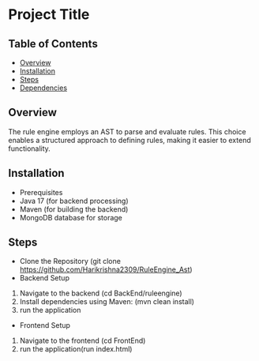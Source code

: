 # Project Title

## Table of Contents
- [Overview](#overview)
- [Installation](#installation)
- [Steps](#steps)
- [Dependencies](#dependencies)


## Overview
The rule engine employs an AST to parse and evaluate rules. This choice enables a structured approach to defining rules, making it easier to extend functionality.

## Installation
- Prerequisites
- Java 17 (for backend processing)
- Maven (for building the backend)
- MongoDB database for storage

## Steps
- Clone the Repository (git clone https://github.com/Harikrishna2309/RuleEngine_Ast)
- Backend Setup
1) Navigate to the backend (cd BackEnd/ruleengine)
2) Install dependencies using Maven: (mvn clean install)
3) run the application

- Frontend Setup
1) Navigate to the frontend (cd FrontEnd)
2) run the application(run index.html)
